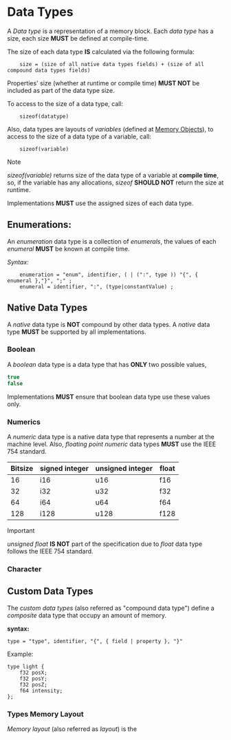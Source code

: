 # Data Types

A _Data type_ is a representation of a memory block.
Each *data type* has a size, each size **MUST** be defined at compile-time.

The size of each data type **IS** calculated via the following formula:

```
    size = (size of all native data types fields) + (size of all compound data types fields)
```

Properties' size (whether at runtime or compile time) **MUST NOT** be included as part of the data type size.

To access to the size of a data type, call:

```
    sizeof(datatype)
```

Also, data types are layouts of _variables_ (defined at [Memory Objects](staging/memory_objects.md)),
to access to the size of a data type of a variable, call:


```
    sizeof(variable)
```

>[!NOTE]
> _sizeof(variable)_ returns size of the data type of a variable at **compile time**, so, if the variable has any allocations,
> _sizeof_ **SHOULD NOT** return the size at runtime.

Implementations **MUST** use the assigned sizes of each data type.

## Enumerations:

An *enumeration* data type is a collection of _enumerals_, the values
of each *enumeral* **MUST** be known at compile time.

*Syntax:*

```ebnf
    enumeration = "enum", identifier, ( | (":", type )) "{", { enumeral },"}", ";" ;
    enumeral = identifier, ":", (type|constantValue) ;
```


## Native Data Types

A _native_ data type is **NOT** compound by other data types.
A _native_ data type **MUST** be supported by all implementations.

### Boolean

A *boolean* data type is a data type that has **ONLY** two possible values,

```C
true
false
```

Implementations **MUST** ensure that boolean data type use these values only.

### Numerics

A *numeric* data type is a native data type that represents a number at the machine level.
Also, *floating point numeric* data types **MUST** use the IEEE 754 standard.

| Bitsize  | signed integer | unsigned integer | float |
|-|-|-|-|
| 16   |  i16  | u16  | f16  |
| 32   |  i32  | u32  | f32  |
| 64   |  i64  | u64  | f64  |
| 128  |  i128 | u128 | f128 |

>[!IMPORTANT]
> _unsigned float_ **IS NOT** part of the specification due to _float_ data type follows the IEEE 754 standard.

### Character

## Custom Data Types

The _custom data types_ (also referred as "compound data type") define a *composite* data type that occupy an amount of memory.

**syntax:**

```ebnf
type = "type", identifier, "{", { field | property }, "}"
```

Example:

```
type light {
    f32 posX;
    f32 posY;
    f32 posZ;
    f64 intensity;
};
```
### Types Memory Layout

*Memory layout* (also referred as *layout*) is the 